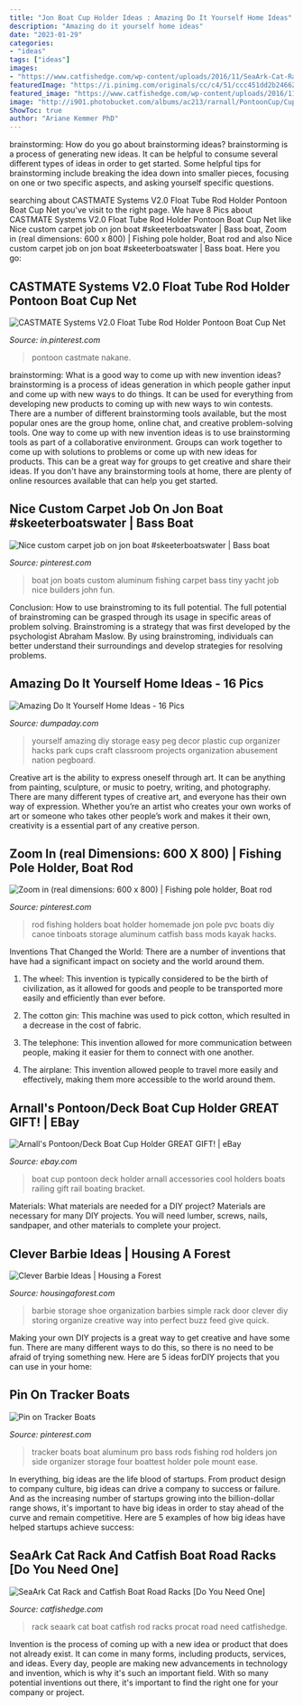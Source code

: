 ```yaml
---
title: "Jon Boat Cup Holder Ideas : Amazing Do It Yourself Home Ideas"
description: "Amazing do it yourself home ideas"
date: "2023-01-29"
categories:
- "ideas"
tags: ["ideas"]
images:
- "https://www.catfishedge.com/wp-content/uploads/2016/11/SeaArk-Cat-Rack-Rack-Only.jpg"
featuredImage: "https://i.pinimg.com/originals/cc/c4/51/ccc451dd2b24662b4c8914ddd26ae540.jpg"
featured_image: "https://www.catfishedge.com/wp-content/uploads/2016/11/SeaArk-Cat-Rack-Rack-Only.jpg"
image: "http://i901.photobucket.com/albums/ac213/rarnall/PontoonCup/Cup01.jpg"
ShowToc: true
author: "Ariane Kemmer PhD"
---
```



brainstorming: How do you go about brainstorming ideas?
brainstorming is a process of generating new ideas. It can be helpful to consume several different types of ideas in order to get started. Some helpful tips for brainstorming include breaking the idea down into smaller pieces, focusing on one or two specific aspects, and asking yourself specific questions.

	

		
searching about CASTMATE Systems V2.0 Float Tube Rod Holder Pontoon Boat Cup Net you've visit to the right page. We have 8 Pics about CASTMATE Systems V2.0 Float Tube Rod Holder Pontoon Boat Cup Net like Nice custom carpet job on jon boat #skeeterboatswater | Bass boat, Zoom in (real dimensions: 600 x 800) | Fishing pole holder, Boat rod and also Nice custom carpet job on jon boat #skeeterboatswater | Bass boat. Here you go:
		
    
## CASTMATE Systems V2.0 Float Tube Rod Holder Pontoon Boat Cup Net

<img loading=lazy src="https://i.pinimg.com/originals/cc/c4/51/ccc451dd2b24662b4c8914ddd26ae540.jpg" onerror="this.onerror=null;this.src='https://tse1.mm.bing.net/th?id=OIP.swC13fVfc0mHFCKj5LjbqAHaE8&amp;pid=15.1';" alt="CASTMATE Systems V2.0 Float Tube Rod Holder Pontoon Boat Cup Net">

_Source: in.pinterest.com_

>pontoon castmate nakane. 

	

brainstorming: What is a good way to come up with new invention ideas?
brainstorming is a process of ideas generation in which people gather input and come up with new ways to do things. It can be used for everything from developing new products to coming up with new ways to win contests. There are a number of different brainstorming tools available, but the most popular ones are the group home, online chat, and creative problem-solving tools. 
One way to come up with new invention ideas is to use brainstorming tools as part of a collaborative environment. Groups can work together to come up with solutions to problems or come up with new ideas for products. This can be a great way for groups to get creative and share their ideas. If you don't have any brainstorming tools at home, there are plenty of online resources available that can help you get started.

    
## Nice Custom Carpet Job On Jon Boat #skeeterboatswater | Bass Boat

<img loading=lazy src="https://i.pinimg.com/originals/58/7d/d0/587dd066e8a1e4eb1ecf57826813165d.jpg" onerror="this.onerror=null;this.src='https://tse4.mm.bing.net/th?id=OIP.CAKax8jUxih3ktproDGMyQHaIQ&amp;pid=15.1';" alt="Nice custom carpet job on jon boat #skeeterboatswater | Bass boat">

_Source: pinterest.com_

>boat jon boats custom aluminum fishing carpet bass tiny yacht job nice builders john fun. 

	

Conclusion: How to use brainstroming to its full potential.
The full potential of brainstroming can be grasped through its usage in specific areas of problem solving. Brainstroming is a strategy that was first developed by the psychologist Abraham Maslow. By using brainstroming, individuals can better understand their surroundings and develop strategies for resolving problems.

    
## Amazing Do It Yourself Home Ideas - 16 Pics

<img loading=lazy src="http://www.dumpaday.com/wp-content/uploads/2013/03/Amazing-Easy-DIY-Home-Decor-Ideas-plastic-cup-organizer.jpg" onerror="this.onerror=null;this.src='https://tse3.mm.bing.net/th?id=OIP.V-j7650mn1P4USJ5FsYqkQHaLZ&amp;pid=15.1';" alt="Amazing Do It Yourself Home Ideas - 16 Pics">

_Source: dumpaday.com_

>yourself amazing diy storage easy peg decor plastic cup organizer hacks park cups craft classroom projects organization abusement nation pegboard. 

	

Creative art is the ability to express oneself through art. It can be anything from painting, sculpture, or music to poetry, writing, and photography. There are many different types of creative art, and everyone has their own way of expression. Whether you’re an artist who creates your own works of art or someone who takes other people’s work and makes it their own, creativity is a essential part of any creative person.

    
## Zoom In (real Dimensions: 600 X 800) | Fishing Pole Holder, Boat Rod

<img loading=lazy src="https://i.pinimg.com/originals/1c/e4/e3/1ce4e30f1a6e3563b70b162dd71bfed1.jpg" onerror="this.onerror=null;this.src='https://tse3.mm.bing.net/th?id=OIP.Y5BQGh6GOS7x5Vgom6l2KwHaJ4&amp;pid=15.1';" alt="Zoom in (real dimensions: 600 x 800) | Fishing pole holder, Boat rod">

_Source: pinterest.com_

>rod fishing holders boat holder homemade jon pole pvc boats diy canoe tinboats storage aluminum catfish bass mods kayak hacks. 

	

Inventions That Changed the World: There are a number of inventions that have had a significant impact on society and the world around them.
1. The wheel: This invention is typically considered to be the birth of civilization, as it allowed for goods and people to be transported more easily and efficiently than ever before.
2. The cotton gin: This machine was used to pick cotton, which resulted in a decrease in the cost of fabric.

3. The telephone: This invention allowed for more communication between people, making it easier for them to connect with one another.

4. The airplane: This invention allowed people to travel more easily and effectively, making them more accessible to the world around them.

    
## Arnall&#039;s Pontoon/Deck Boat Cup Holder GREAT GIFT! | EBay

<img loading=lazy src="http://i901.photobucket.com/albums/ac213/rarnall/PontoonCup/Cup01.jpg" onerror="this.onerror=null;this.src='https://tse3.mm.bing.net/th?id=OIP.YB5L_sADNyY7RVO059AMogHaFj&amp;pid=15.1';" alt="Arnall&#039;s Pontoon/Deck Boat Cup Holder GREAT GIFT! | eBay">

_Source: ebay.com_

>boat cup pontoon deck holder arnall accessories cool holders boats railing gift rail boating bracket. 

	

Materials: What materials are needed for a DIY project?
Materials are necessary for many DIY projects. You will need lumber, screws, nails, sandpaper, and other materials to complete your project.

    
## Clever Barbie Ideas | Housing A Forest

<img loading=lazy src="http://www.housingaforest.com/wp-content/uploads/2015/01/Shoe-rack-turned-Barbie-storage.jpg" onerror="this.onerror=null;this.src='https://tse4.mm.bing.net/th?id=OIP._rHeIOWDbDdqgofhkA_3sQHaJ3&amp;pid=15.1';" alt="Clever Barbie Ideas | Housing a Forest">

_Source: housingaforest.com_

>barbie storage shoe organization barbies simple rack door clever diy storing organize creative way into perfect buzz feed give quick. 

	

Making your own DIY projects is a great way to get creative and have some fun. There are many different ways to do this, so there is no need to be afraid of trying something new. Here are 5 ideas forDIY projects that you can use in your home: 

    
## Pin On Tracker Boats

<img loading=lazy src="https://i.pinimg.com/originals/60/d9/df/60d9df06edb2004136b1e268113a8bf7.jpg" onerror="this.onerror=null;this.src='https://tse3.mm.bing.net/th?id=OIP.REFtAtnnpdb3ZIQE1n71VQHaE7&amp;pid=15.1';" alt="Pin on Tracker Boats">

_Source: pinterest.com_

>tracker boats boat aluminum pro bass rods fishing rod holders jon side organizer storage four boattest holder pole mount ease. 

	

In everything, big ideas are the life blood of startups. From product design to company culture, big ideas can drive a company to success or failure. And as the increasing number of startups growing into the billion-dollar range shows, it's important to have big ideas in order to stay ahead of the curve and remain competitive. Here are 5 examples of how big ideas have helped startups achieve success: 
    
## SeaArk Cat Rack And Catfish Boat Road Racks [Do You Need One]

<img loading=lazy src="https://www.catfishedge.com/wp-content/uploads/2016/11/SeaArk-Cat-Rack-Rack-Only.jpg" onerror="this.onerror=null;this.src='https://tse3.mm.bing.net/th?id=OIP.0uRY1TjGy5Alnl-_LXz0kwHaE7&amp;pid=15.1';" alt="SeaArk Cat Rack and Catfish Boat Road Racks [Do You Need One]">

_Source: catfishedge.com_

>rack seaark cat boat catfish rod racks procat road need catfishedge. 

	

Invention is the process of coming up with a new idea or product that does not already exist. It can come in many forms, including products, services, and ideas. Every day, people are making new advancements in technology and invention, which is why it's such an important field. With so many potential inventions out there, it's important to find the right one for your company or project.

